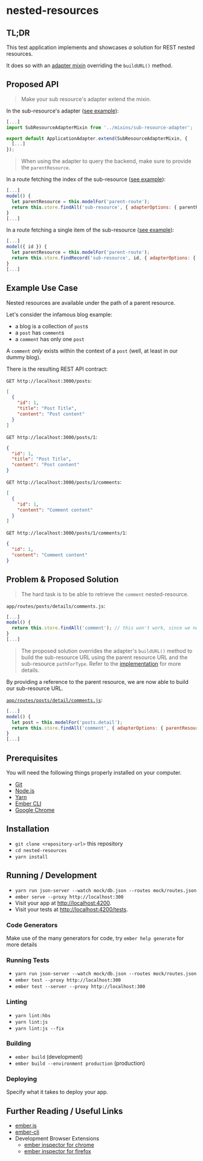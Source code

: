 # nested-resources

## TL;DR

This test application implements and showcases *a* solution for REST nested resources.

It does so with an [adapter mixin](./app/mixins/sub-resource-adapter.js) overriding the `buildURL()` method.

## Proposed API

> Make your sub resource's adapter extend the mixin.

In the sub-resource's adapter ([see example](./app/adapters/comment.js)):
```js
[...]
import SubResourceAdapterMixin from '../mixins/sub-resource-adapter';

export default ApplicationAdapter.extend(SubResourceAdapterMixin, {
  [...]
});
```

> When using the adapter to query the backend, make sure to provide the `parentResource`.

In a route fetching the index of the sub-resource ([see example](./app/routes/posts/detail/comments.js)):
```js
[...]
model() {
  let parentResource = this.modelFor('parent-route');
  return this.store.findAll('sub-resource', { adapterOptions: { parentResource } });
}
[...]
```

In a route fetching a single item of the sub-resource ([see example](./app/routes/posts/detail/comments/detail.js)):
```js
[...]
model({ id }) {
  let parentResource = this.modelFor('parent-route');
  return this.store.findRecord('sub-resource', id, { adapterOptions: { parentResource } });
}
[...]
```

## Example Use Case

Nested resources are available under the path of a parent resource.

Let's consider the infamous blog example:
- a blog is a collection of `post`s
- a `post` has `comment`s
- a `comment` has only one `post`

A `comment` *only* exists within the context of a `post` (well, at least in our dummy blog).

There is the resulting REST API contract:

`GET http://localhost:3000/posts`:
```json
[
  {
    "id": 1,
    "title": "Post Title",
    "content": "Post content"
  }
]
```

`GET http://localhost:3000/posts/1`:
```json
{
  "id": 1,
  "title": "Post Title",
  "content": "Post content"
}
```

`GET http://localhost:3000/posts/1/comments`:
```json
[
  {
    "id": 1,
    "content": "Comment content"
  }
]
```

`GET http://localhost:3000/posts/1/comments/1`:
```json
{
  "id": 1,
  "content": "Comment content"
}
```

## Problem & Proposed Solution

> The hard task is to be able to retrieve the `comment` nested-resource.

`app/routes/posts/details/comments.js`:
```js
[...]
model() {
  return this.store.findAll('comment'); // this won't work, since we need the `post` parent resource to build the URL
}
[...]
```

> The proposed solution overrides the adapter's `buildURL()` method to build the sub-resource URL using the parent resource URL and the sub-resource `pathForType`. Refer to the [implementation](./app/mixins/sub-resource-adapter.js) for more details.

By providing a reference to the parent resource, we are now able to build our sub-resource URL.

[`app/routes/posts/detail/comments.js`](./app/routes/posts/detail/comments.js):
```js
[...]
model() {
  let post = this.modelFor('posts.detail');
  return this.store.findAll('comment', { adapterOptions: { parentResource: post } });
}
[...]
```


## Prerequisites

You will need the following things properly installed on your computer.

* [Git](https://git-scm.com/)
* [Node.js](https://nodejs.org/)
* [Yarn](https://yarnpkg.com/)
* [Ember CLI](https://ember-cli.com/)
* [Google Chrome](https://google.com/chrome/)

## Installation

* `git clone <repository-url>` this repository
* `cd nested-resources`
* `yarn install`

## Running / Development

* `yarn run json-server --watch mock/db.json --routes mock/routes.json`
* `ember serve --proxy http://localhost:300`
* Visit your app at [http://localhost:4200](http://localhost:4200).
* Visit your tests at [http://localhost:4200/tests](http://localhost:4200/tests).

### Code Generators

Make use of the many generators for code, try `ember help generate` for more details

### Running Tests

* `yarn run json-server --watch mock/db.json --routes mock/routes.json`
* `ember test --proxy http://localhost:300`
* `ember test --server --proxy http://localhost:300`

### Linting

* `yarn lint:hbs`
* `yarn lint:js`
* `yarn lint:js --fix`

### Building

* `ember build` (development)
* `ember build --environment production` (production)

### Deploying

Specify what it takes to deploy your app.

## Further Reading / Useful Links

* [ember.js](https://emberjs.com/)
* [ember-cli](https://ember-cli.com/)
* Development Browser Extensions
  * [ember inspector for chrome](https://chrome.google.com/webstore/detail/ember-inspector/bmdblncegkenkacieihfhpjfppoconhi)
  * [ember inspector for firefox](https://addons.mozilla.org/en-US/firefox/addon/ember-inspector/)
